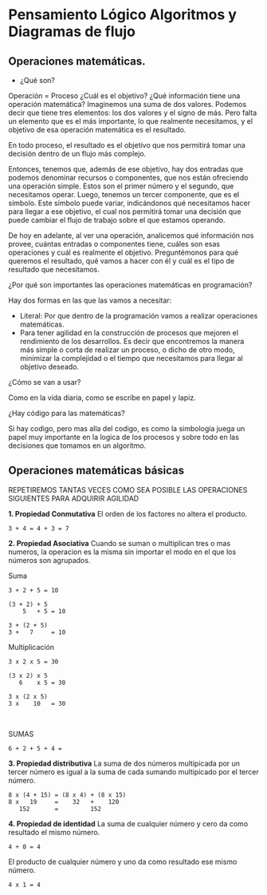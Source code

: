 # Pensamiento Lógico Algoritmos y Diagramas de flujo

## Operaciones matemáticas.
- ¿Qué son?  

Operación = Proceso
¿Cuál es el objetivo?
¿Qué información tiene una operación matemática?
Imaginemos una suma de dos valores. Podemos decir que tiene tres elementos: los dos valores y el signo de más. Pero falta un elemento que es el más importante, lo que realmente necesitamos, y el objetivo de esa operación matemática es el resultado.

En todo proceso, el resultado es el objetivo que nos permitirá tomar una decisión dentro de un flujo más complejo.

Entonces, tenemos que, además de ese objetivo, hay dos entradas que podemos denominar recursos o componentes, que nos están ofreciendo una operación simple. Estos son el primer número y el segundo, que necesitamos operar. Luego, tenemos un tercer componente, que es el símbolo. Este símbolo puede variar, indicándonos qué necesitamos hacer para llegar a ese objetivo, el cual nos permitirá tomar una decisión que puede cambiar el flujo de trabajo sobre el que estamos operando.

De hoy en adelante, al ver una operación, analicemos qué información nos provee, cuántas entradas o componentes tiene, cuáles son esas operaciones y cuál es realmente el objetivo. Preguntémonos para qué queremos el resultado, qué vamos a hacer con él y cuál es el tipo de resultado que necesitamos.

¿Por qué son importantes las operaciones matemáticas en programación?

Hay dos formas en las que las vamos a necesitar:

- Literal: Por que dentro de la programación vamos a realizar operaciones matemáticas.
- Para tener agilidad en la construcción de procesos que mejoren el rendimiento de los desarrollos. Es decir que encontremos la manera más simple o corta de realizar un proceso, o dicho de otro modo, minimizar la complejidad o el tiempo que necesitamos para llegar al objetivo deseado.

¿Cómo se van a usar?

Como en la vida diaria, como se escribe en papel y lapiz.

¿Hay código para las matemáticas?

Si hay codigo, pero mas alla del codigo, es como la simbologia juega un papel muy importante en la logica de los procesos y sobre todo en las decisiones que tomamos en un algoritmo.

## Operaciones matemáticas básicas

REPETIREMOS TANTAS VECES COMO SEA POSIBLE LAS OPERACIONES SIGUIENTES PARA ADQUIRIR AGILIDAD

**1. Propiedad Conmutativa**
El orden de los factores no altera el producto.

`3 + 4 = 4 + 3 = 7`

**2. Propiedad Asociativa**
Cuando se suman o multiplican tres o mas numeros, la operacion es la misma sin importar el modo en el que los números son agrupados.


Suma
```
3 + 2 + 5 = 10

(3 + 2) + 5
    5   + 5 = 10

3 + (2 + 5)
3 +   7     = 10 
```

Multiplicación
```
3 x 2 x 5 = 30

(3 x 2) x 5
   6    x 5 = 30

3 x (2 x 5)
3 x    10   = 30
```

<br>

SUMAS

```
6 + 2 + 5 + 4 =
```

**3. Propiedad distributiva**
La suma de dos números multipicada por un tercer número es igual a la suma de cada sumando multipicado por el tercer número.

```
8 x (4 + 15) = (8 x 4) + (8 x 15)
8 x   19     =    32   +    120
   152       =         152   
```

**4. Propiedad de identidad**
La suma de cualquier número y cero da como resultado el mismo número.

`4 + 0 = 4`

El producto de cualquier número y uno da como resultado ese mismo número.

`4 x 1 = 4`

